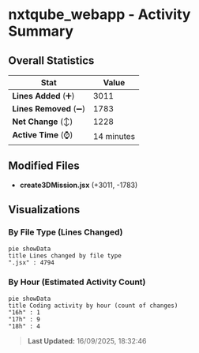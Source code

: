 # nxtqube_webapp - Activity Summary 

## Overall Statistics

| Stat                   | Value                                                             |
| ---------------------- | ----------------------------------------------------------------- |
| **Lines Added** (➕)   | 3011                                          |
| **Lines Removed** (➖) | 1783                                        |
| **Net Change** (↕)    | 1228                |
| **Active Time** (⌚)   | 14 minutes |


## Modified Files
- **create3DMission.jsx** (+3011, -1783)

## Visualizations

### By File Type (Lines Changed)

```mermaid
pie showData
title Lines changed by file type
".jsx" : 4794
```

### By Hour (Estimated Activity Count)

```mermaid
pie showData
title Coding activity by hour (count of changes)
"16h" : 1
"17h" : 9
"18h" : 4
```


> **Last Updated:** 16/09/2025, 18:32:46